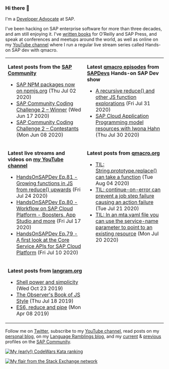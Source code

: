 
### Hi there 👋

I'm a [Developer Advocate](https://developers.sap.com/) at SAP.

I've been hacking on SAP enterprise software for more than three decades, and am still enjoying it. I've [written books](https://qmacro.org/about/#writing-and-talks) for O’Reilly and SAP Press, and speak at conferences and meetups around the world, as well as online on my [YouTube channel](https://www.youtube.com/djadams-qmacro) where I run a regular live stream series called Hands-on SAP dev with qmacro.

<table>

<tr valign="top">
<td width="50%">

**Latest posts from the [SAP Community](https://people.sap.com/dj.adams.sap)**
- [SAP NPM packages now on npmjs.org](https://blogs.sap.com/?p&#x3D;1136028) (Thu Jul 02 2020)
- [SAP Community Coding Challenge 2 – Winner](https://blogs.sap.com/2020/06/17/sap-community-coding-challenge-2-winner/) (Wed Jun 17 2020)
- [SAP Community Coding Challenge 2 – Contestants](https://blogs.sap.com/2020/06/08/sap-community-coding-challenge-2-contestants/) (Mon Jun 08 2020)

</td>
<td>

**Latest [qmacro episodes](https://www.youtube.com/playlist?list=PLfctWmgNyOIebP3qa7jXfn68QcwS5dttb) from [SAPDevs](https://www.youtube.com/user/sapdevs) Hands-on SAP Dev show**
- [A recursive reduce() and other JS function explorations](https://www.youtube.com/watch?v&#x3D;GISTzWHGaW0) (Fri Jul 31 2020)
- [SAP Cloud Application Programming model resources with Iwona Hahn](https://www.youtube.com/watch?v&#x3D;GDRacPZnJYk) (Thu Jul 30 2020)

</td>
</tr>

<tr valign="top">
<td width="50%">

**Latest live streams and videos on [my YouTube channel](https://youtube.com/djadams-qmacro)**
- [HandsOnSAPDev Ep.81 - Growing functions in JS from reduce() upwards](https://www.youtube.com/watch?v&#x3D;4BptIHoRDAk) (Fri Jul 24 2020)
- [HandsOnSAPDev Ep.80 - Workflow on SAP Cloud Platform - Boosters, App Studio and more](https://www.youtube.com/watch?v&#x3D;Pn0pk0L0s_o) (Fri Jul 17 2020)
- [HandsOnSAPDev Ep.79 - A first look at the Core Service APIs for SAP Cloud Platform](https://www.youtube.com/watch?v&#x3D;yY3pXcw4e7c) (Fri Jul 10 2020)

</td>
<td>

**Latest posts from [qmacro.org](https://qmacro.org)**
- [TIL: String.prototype.replace() can take a function](http://qmacro.org/2020/08/04/replace-with-fn/) (Tue Aug 04 2020)
- [TIL: continue-on-error can prevent a job step failure causing an action failure](http://qmacro.org/2020/07/21/continue-on-error/) (Tue Jul 21 2020)
- [TIL: In an mta.yaml file you can use the service-name parameter to point to an existing resource](http://qmacro.org/2020/07/20/cf-service-name-parameter/) (Mon Jul 20 2020)

</td>
</tr>

<tr valign="top">
<td>

**Latest posts from [langram.org](https://langram.org)**
- [Shell power and simplicity](http://langram.org/2019/10/23/shell-power-simplicity/) (Wed Oct 23 2019)
- [The Observer&#x27;s Book of JS Style](http://langram.org/2019/07/18/observers-book-of-js-style/) (Thu Jul 18 2019)
- [ES6, reduce and pipe](http://langram.org/2019/04/08/es6-reduce-and-pipe/) (Mon Apr 08 2019)

</td>
<td width="50%">

<!-- currently empty -->

</td>
</tr>

</table>

Follow me on [Twitter](https://twitter.com/qmacro), subscribe to my [YouTube channel](https://www.youtube.com/djadams-qmacro), read posts on my [personal blog](https://qmacro.org), on my [Language Ramblings blog](https://langram.org), and my [current](https://people.sap.com/dj.adams.sap#content:blogposts) & [previous](https://people.sap.com/dj.adams#content:blogposts) profiles on the [SAP Community](https://community.sap.com).

[![My (early!) CodeWars Kata ranking](https://www.codewars.com/users/qmacro/badges/small)](https://www.codewars.com/users/qmacro)

[![My flair from the Stack Exchange network](https://stackexchange.com/users/flair/162724.png)](https://stackexchange.com/users/162724)

